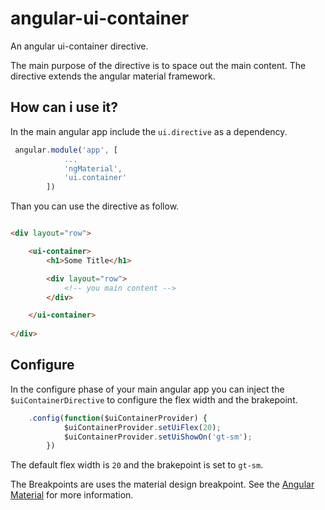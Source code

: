 # angular-ui-container
An angular ui-container directive.

The main purpose of the directive is to space out the main content.
The directive extends the angular material framework.  


## How can i use it?

In the main angular app include the `ui.directive` as a dependency.

```javascript
 angular.module('app', [
            ...
            'ngMaterial',
            'ui.container'
        ])
```


Than you can use the directive as follow.

```html

<div layout="row">

	<ui-container>
		<h1>Some Title</h1>

		<div layout="row">
			<!-- you main content -->
		</div>

	</ui-container>
	
</div>
```

## Configure

In the configure phase of your main angular app you can inject the `$uiContainerDirective` to configure the flex 
width and the brakepoint.

```javascript
    .config(function($uiContainerProvider) {
            $uiContainerProvider.setUiFlex(20);
            $uiContainerProvider.setUiShowOn('gt-sm');
        })
```

The default flex width is `20` and the brakepoint is set to `gt-sm`. 

The Breakpoints are uses the material design breakpoint.
See the [Angular Material](https://material.angularjs.org/latest/layout/introduction) for more information.


